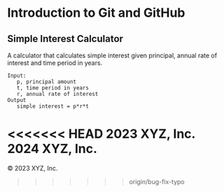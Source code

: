 # Introduction to Git and GitHub

## Simple Interest Calculator

A calculator that calculates simple interest given principal, annual rate of interest and time period in years.

```
Input:
   p, principal amount
   t, time period in years
   r, annual rate of interest
Output
   simple interest = p*r*t
```
<<<<<<< HEAD
2023 XYZ, Inc.
2024 XYZ, Inc.
=======
© 2023 XYZ, Inc.
>>>>>>> origin/bug-fix-typo
